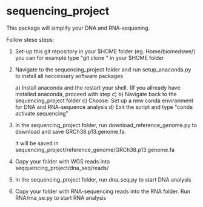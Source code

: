 # sequencing_project

This package will simplify your DNA and RNA-sequening.

Follow stese steps:

1. Set-up this git repository in your $HOME folder (eg. Home/biomedswe/) 
	you can for example type "git clone <link to git repository>" in your $HOME folder


2. Navigate to the sequencing_project folder and run setup_anaconda.py to install all neccessary software packages

	a) Install anaconda and the restart your shell. (If you allready have installed anaconda, proceed with step c)
	b) Navigate back to the sequencing_project folder
	c) Choose: Set up a new conda environment for DNA and RNA-sequence analysis
	d) Exit the script and type "conda activate sequencing"

3. In the sequencing_project folder, run download_reference_genome.py to download and save GRCh38.p13.genome.fa.
	
	It will be saved in sequencing_project/reference_genome/GRCh38.p13.genome.fa



4. Copy your folder with WGS reads into seqquencing_project/dna_seq/reads/


5. In the sequencing_project folder, run dna_seq.py to start DNA analysis






3. Copy your folder with RNA-sequencing reads into the RNA folder.
   Run RNA/rna_se.py to start RNA analysis
